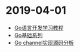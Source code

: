 # 2019-04-01
- [Go语言开发学习教程](https://blog.51cto.com/9291927/2138691)
- [Go基础系列](https://www.cnblogs.com/f-ck-need-u/category/1325292.html)
- [Go channel实现源码分析](https://www.cnblogs.com/hlxs/p/10275303.html)
